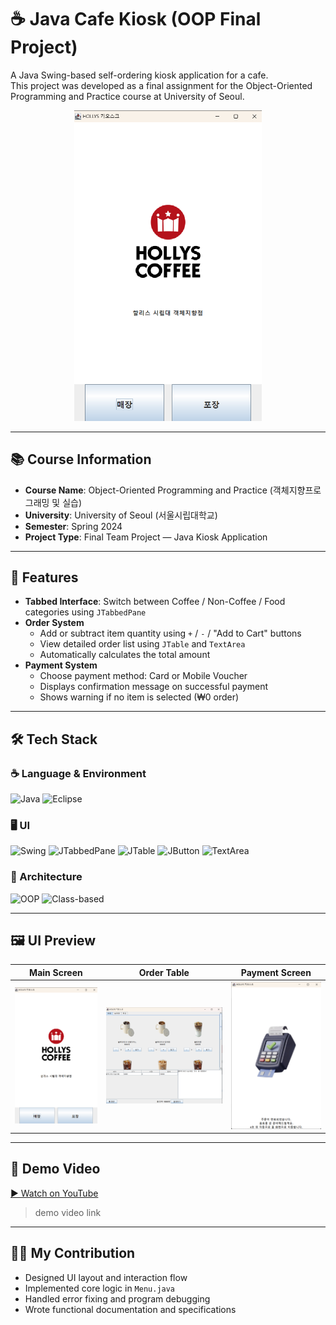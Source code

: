 # ☕ Java Cafe Kiosk (OOP Final Project)

A Java Swing-based self-ordering kiosk application for a cafe.  
This project was developed as a final assignment for the Object-Oriented Programming and Practice course at University of Seoul.

<p align="center">
  <img src="./assets/main%20screen.png" alt="Main Screen" width="300"/>
</p>


---

## 📚 Course Information

- **Course Name**: Object-Oriented Programming and Practice (객체지향프로그래밍 및 실습)
- **University**: University of Seoul (서울시립대학교)
- **Semester**: Spring 2024
- **Project Type**: Final Team Project — Java Kiosk Application

---

## 🧩 Features

- **Tabbed Interface**: Switch between Coffee / Non-Coffee / Food categories using `JTabbedPane`
- **Order System**
  - Add or subtract item quantity using `+` / `-` / "Add to Cart" buttons
  - View detailed order list using `JTable` and `TextArea`
  - Automatically calculates the total amount
- **Payment System**
  - Choose payment method: Card or Mobile Voucher
  - Displays confirmation message on successful payment
  - Shows warning if no item is selected (₩0 order)

---

## 🛠️ Tech Stack

### ☕ Language & Environment  
![Java](https://img.shields.io/badge/Java-007396?style=for-the-badge&logo=openjdk&logoColor=white)
![Eclipse](https://img.shields.io/badge/Eclipse_IDE-2C2255?style=for-the-badge&logo=eclipseide&logoColor=white)

### 🖥️ UI  
![Swing](https://img.shields.io/badge/Java_Swing-007396?style=for-the-badge&logo=java&logoColor=white)
![JTabbedPane](https://img.shields.io/badge/JTabbedPane-UI_Component-4CAF50?style=for-the-badge)
![JTable](https://img.shields.io/badge/JTable-UI_Component-4CAF50?style=for-the-badge)
![JButton](https://img.shields.io/badge/JButton-UI_Component-4CAF50?style=for-the-badge)
![TextArea](https://img.shields.io/badge/TextArea-UI_Component-4CAF50?style=for-the-badge)

### 🔧 Architecture  
![OOP](https://img.shields.io/badge/OOP-Design_Pattern-ff9800?style=for-the-badge&logo=abstract&logoColor=white)
![Class-based](https://img.shields.io/badge/Class_Structure-Separated-2196f3?style=for-the-badge)

---

## 🖼️ UI Preview

| Main Screen | Order Table | Payment Screen |
|-------------|-------------|----------------|
| ![Main](./assets/main%20screen.png) | ![Order](./assets/order%20table.png) | ![Payment](./assets/payment.png) |

---

## 🎥 Demo Video

[▶️ Watch on YouTube]( https://www.youtube.com/watch?v=3Gxk6OycxUA)  
> demo video link 

---

## 🙋‍♀️ My Contribution

- Designed UI layout and interaction flow
- Implemented core logic in `Menu.java`
- Handled error fixing and program debugging
- Wrote functional documentation and specifications


